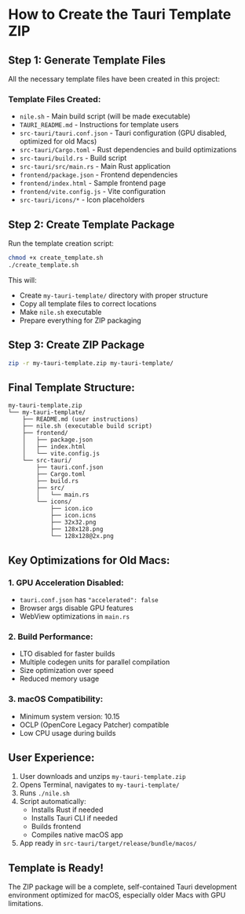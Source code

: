# How to Create the Tauri Template ZIP

## Step 1: Generate Template Files
All the necessary template files have been created in this project:

### Template Files Created:
- `nile.sh` - Main build script (will be made executable)
- `TAURI_README.md` - Instructions for template users
- `src-tauri/tauri.conf.json` - Tauri configuration (GPU disabled, optimized for old Macs)
- `src-tauri/Cargo.toml` - Rust dependencies and build optimizations
- `src-tauri/build.rs` - Build script
- `src-tauri/src/main.rs` - Main Rust application
- `frontend/package.json` - Frontend dependencies
- `frontend/index.html` - Sample frontend page
- `frontend/vite.config.js` - Vite configuration
- `src-tauri/icons/*` - Icon placeholders

## Step 2: Create Template Package
Run the template creation script:

```bash
chmod +x create_template.sh
./create_template.sh
```

This will:
- Create `my-tauri-template/` directory with proper structure
- Copy all template files to correct locations
- Make `nile.sh` executable
- Prepare everything for ZIP packaging

## Step 3: Create ZIP Package
```bash
zip -r my-tauri-template.zip my-tauri-template/
```

## Final Template Structure:
```
my-tauri-template.zip
└── my-tauri-template/
    ├── README.md (user instructions)
    ├── nile.sh (executable build script)
    ├── frontend/
    │   ├── package.json
    │   ├── index.html
    │   └── vite.config.js
    └── src-tauri/
        ├── tauri.conf.json
        ├── Cargo.toml
        ├── build.rs
        ├── src/
        │   └── main.rs
        └── icons/
            ├── icon.ico
            ├── icon.icns
            ├── 32x32.png
            ├── 128x128.png
            └── 128x128@2x.png
```

## Key Optimizations for Old Macs:

### 1. GPU Acceleration Disabled:
- `tauri.conf.json` has `"accelerated": false`
- Browser args disable GPU features
- WebView optimizations in `main.rs`

### 2. Build Performance:
- LTO disabled for faster builds
- Multiple codegen units for parallel compilation
- Size optimization over speed
- Reduced memory usage

### 3. macOS Compatibility:
- Minimum system version: 10.15
- OCLP (OpenCore Legacy Patcher) compatible
- Low CPU usage during builds

## User Experience:
1. User downloads and unzips `my-tauri-template.zip`
2. Opens Terminal, navigates to `my-tauri-template/`
3. Runs `./nile.sh`
4. Script automatically:
   - Installs Rust if needed
   - Installs Tauri CLI if needed
   - Builds frontend
   - Compiles native macOS app
5. App ready in `src-tauri/target/release/bundle/macos/`

## Template is Ready!
The ZIP package will be a complete, self-contained Tauri development environment optimized for macOS, especially older Macs with GPU limitations.